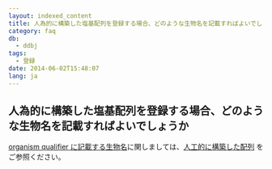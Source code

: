```yaml
---
layout: indexed_content
title: 人為的に構築した塩基配列を登録する場合、どのような生物名を記載すればよいでしょうか
category: faq
db:
  - ddbj
tags: 
  - 登録
date: 2014-06-02T15:48:07
lang: ja
---
```


## 人為的に構築した塩基配列を登録する場合、どのような生物名を記載すればよいでしょうか

<p><a href="/ddbj/organism.html">organism qualifier に記載する生物名</a>に関しましては、<a href="/ddbj/organism.html#syn">人工的に構築した配列</a> をご参照ください。</p>

